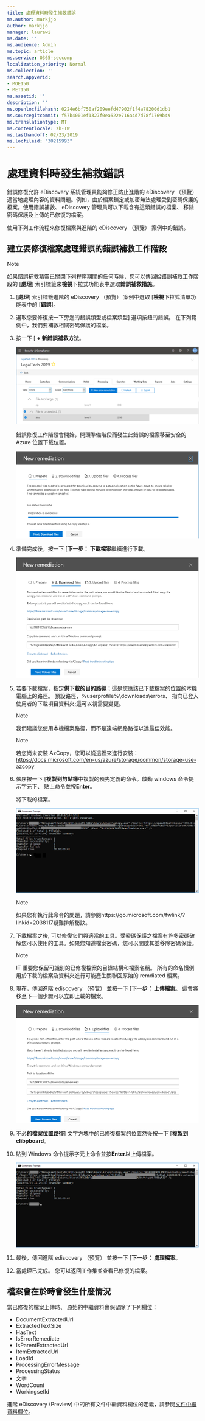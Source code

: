 ```yaml
---
title: 處理資料時發生補救錯誤
ms.author: markjjo
author: markjjo
manager: laurawi
ms.date: ''
ms.audience: Admin
ms.topic: article
ms.service: O365-seccomp
localization_priority: Normal
ms.collection: ''
search.appverid:
- MOE150
- MET150
ms.assetid: ''
description: ''
ms.openlocfilehash: 0224e6bf750af209eefd47902f1f4a78200d1db1
ms.sourcegitcommit: f57b4001ef1327f0ea622e716a4d7d78f1769b49
ms.translationtype: MT
ms.contentlocale: zh-TW
ms.lasthandoff: 02/23/2019
ms.locfileid: "30215993"
---
```

# <a name="error-remediation-when-processing-data"></a>處理資料時發生補救錯誤

錯誤修復允許 eDiscovery 系統管理員能夠修正防止進階的 eDiscovery （預覽） 適當地處理內容的資料問題。例如，由於檔案鎖定或加密無法處理受到密碼保護的檔案。使用錯誤補救、 eDiscovery 管理員可以下載含有這類錯誤的檔案、 移除密碼保護及上傳的已修復的檔案。

使用下列工作流程來修復檔案與進階的 eDiscovery （預覽） 案例中的錯誤。

## <a name="creating-an-error-remediation-session-to-remediate-files-with-processing-errors"></a>建立要修復檔案處理錯誤的錯誤補救工作階段

>[!NOTE]
>如果錯誤補救精靈已關閉下列程序期間的任何時候，您可以傳回給錯誤補救工作階段的 [**處理**] 索引標籤來**檢視**下拉式功能表中選取**錯誤補救措施**。

1. [**處理**] 索引標籤進階的 eDiscovery （預覽） 案例中選取 [**檢視**下拉式清單功能表中的 [**錯誤**]。

2. 選取您要修復按一下旁邊的錯誤類型或檔案類型] 選項按鈕的錯誤。 在下列範例中，我們要補救相關密碼保護的檔案。

3. 按一下 [ **+ 新錯誤補救方法**。

    ![錯誤修復](../media/8c2faf1a-834b-44fc-b418-6a18aed8b81a.png)

    錯誤修復工作階段會開始，開頭準備階段而發生此錯誤的檔案移至安全的 Azure 位置下載位置。

    ![準備錯誤補救方法](../media/390572ec-7012-47c4-a6b6-4cbb5649e8a8.png)

4. 準備完成後，按一下 [**下一步： 下載檔案**繼續進行下載。

    ![下載檔案](../media/6ac04b09-8e13-414a-9e24-7c75ba586363.png)

5. 若要下載檔案，指定**供下載的目的路徑**；這是您應該已下載檔案的位置的本機電腦上的路徑。 預設路徑，%userprofile%\downloads\errors、 指向已登入使用者的下載項目資料夾;這可以視需要變更。

    >[!NOTE]
    >我們建議您使用本機檔案路徑，而不是遠端網路路徑以達最佳效能。

    > [!NOTE]
    > 若您尚未安裝 AzCopy，您可以從這裡來進行安裝：https://docs.microsoft.com/en-us/azure/storage/common/storage-use-azcopy

6. 依序按一下 [**複製到剪貼簿**中複製的預先定義的命令。啟動 windows 命令提示字元下、 貼上命令並按**Enter**。  

    將下載的檔案。

    ![準備錯誤補救方法](../media/f364ab4d-31c5-4375-b69f-650f694a2f69.png)

     > [!NOTE]
     > 如果您有執行此命令的問題，請參閱https://go.microsoft.com/fwlink/?linkid=2038117疑難排解秘訣。

7. 下載檔案之後, 可以修復它們與適當的工具。受密碼保護之檔案有許多密碼破解您可以使用的工具。如果您知道檔案密碼，您可以開啟其並移除密碼保護。
    > [!NOTE]
    > IT 重要您保留可識別的已修復檔案的目錄結構和檔案名稱。 所有的命名慣例用於下載的檔案及資料夾進行可能產生關聯回原始的 remdiated 檔案。

8. 現在，傳回進階 ediscovery （預覽） 並按一下 [**下一步： 上傳檔案**。 這會將移至下一個步驟可以立即上載的檔案。

    ![上傳檔案](../media/af3d8617-1bab-4ecd-8de0-22e53acba240.png)

9. 不必**的檔案位置路徑**] 文字方塊中的已修復檔案的位置然後按一下 [**複製到 clibpboard**。

10. 貼到 Windows 命令提示字元上命令並按**Enter**以上傳檔案。

    ![ff2ff691-629f-4065-9b37-5333f937daf6.png](../media/ff2ff691-629f-4065-9b37-5333f937daf6.png)

11. 最後，傳回進階 ediscovery （預覽） 並按一下 [**下一步： 處理檔案**。

12. 當處理已完成。 您可以返回工作集並查看已修復的檔案。

## <a name="what-happens-when-files-are-remediated"></a>檔案會在於時會發生什麼情況

當已修復的檔案上傳時、 原始的中繼資料會保留除了下列欄位： 

- DocumentExtractedUrl
- ExtractedTextSize
- HasText
- IsErrorRemediate
- IsParentExtractedUrl
- ItemExtractedUrl
- LoadId
- ProcessingErrorMessage
- ProcessingStatus
- 文字
- WordCount
- WorkingsetId

進階 eDiscovery (Preview) 中的所有文件中繼資料欄位的定義，請參閱[文件中繼資料欄位](document-metadata-fields.md)。